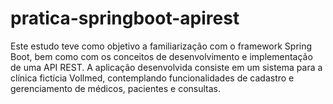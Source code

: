 # pratica-springboot-apirest
Este estudo teve como objetivo a familiarização com o framework Spring Boot, bem como com os conceitos de desenvolvimento e implementação de uma API REST. A aplicação desenvolvida consiste em um sistema para a clínica fictícia Vollmed, contemplando funcionalidades de cadastro e gerenciamento de médicos, pacientes e consultas.
